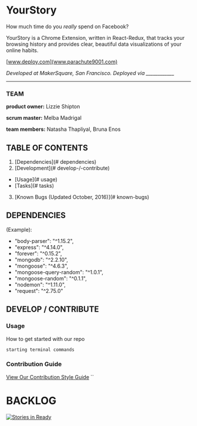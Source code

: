 # **YourStory**
How much time do you *really* spend on Facebook?

YourStory is a Chrome Extension, written in React-Redux, that tracks your browsing
history and provides clear, beautiful data visualizations of your online habits.


[www.deploy.com](www.parachute9001.com)

*Developed at MakerSquare, San Francisco. Deployed via ____________*

___

### TEAM
**product owner:** Lizzie Shipton

**scrum master:** Melba Madrigal

**team members:** Natasha Thapliyal, Bruna Enos


## TABLE OF CONTENTS

1. [Dependencies](# dependencies)
2. [Development](# develop-/-contribute)
  * [Usage](# usage)
  * [Tasks](# tasks)
3. [Known Bugs (Updated October, 2016)](# known-bugs)



## DEPENDENCIES

(Example):
- "body-parser": "^1.15.2",
- "express": "^4.14.0",
- "forever": "^0.15.2",
- "mongodb": "^2.2.10",
- "mongoose": "^4.6.3",
- "mongoose-query-random": "^1.0.1",
- "mongoose-random": "^0.1.1",
- "nodemon": "^1.11.0",
- "request": "^2.75.0"



## DEVELOP / CONTRIBUTE

### Usage

  How to get started with our repo

```
starting terminal commands
```

### Contribution Guide

  [View Our Contribution Style Guide](/_CONTRIBUTING.md)
``

# BACKLOG
[![Stories in Ready](https://badge.waffle.io/XXHR/thesis.png?label=ready&title=Ready)](http://waffle.io/XXHR/thesis)
